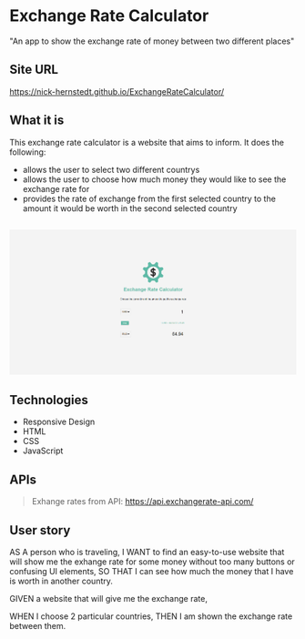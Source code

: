# Exchange Rate Calculator
"An app to show the exchange rate of money between two different places"

## Site URL
https://nick-hernstedt.github.io/ExchangeRateCalculator/

## What it is
This exchange rate calculator is a website that aims to inform. It does the following:
- allows the user to select two different countrys
- allows the user to choose how much money they would like to see the exchange rate for
- provides the rate of exchange from the first selected country to the amount it would be worth in the second selected country

##
![Picture of site](./assets/images/exchange.png)

## Technologies
- Responsive Design
- HTML
- CSS 
- JavaScript


## APIs
> Exhange rates from API: https://api.exchangerate-api.com/

## User story
AS A person who is traveling,
I WANT to find an easy-to-use website that will show me the exhange rate for some money without too many buttons or confusing UI elements,
SO THAT I can see how much the money that I have is worth in another country.


GIVEN a website that will give me the exchange rate,

WHEN I choose 2 particular countries,
THEN I am shown the exchange rate between them.

